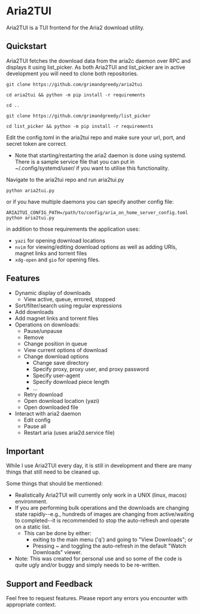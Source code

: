 # Aria2TUI

Aria2TUI is a TUI frontend for the Aria2 download utility.

## Quickstart

Aria2TUI fetches the download data from the aria2c daemon over RPC and displays it using list_picker. As both Aria2TUI and list_picker are in active development you will need to clone both repositories.

```
git clone https://github.com/grimandgreedy/aria2tui

cd aria2tui && python -m pip install -r requirements

cd ..

git clone https://github.com/grimandgreedy/list_picker

cd list_picker && python -m pip install -r requirements
```

Edit the config.toml in the aria2tui repo and make sure your url, port, and secret token are correct.

 - Note that starting/restarting the aria2 daemon is done using systemd. There is a sample service file that you can put in ~/.config/systemd/user/ if you want to utilise this functionality.

Navigate to the aria2tui repo and run aria2tui.py

```
python aria2tui.py
```

or if you have multiple daemons you can specify another config file:

```
ARIA2TUI_CONFIG_PATH=/path/to/config/aria_on_home_server_config.toml python aria2tui.py
```

in addition to those requirements the application uses:
 - `yazi` for opening download locations
 - `nvim` for viewing/editing download options as well as adding URIs, magnet links and torrent files
 - `xdg-open` and `gio` for opening files.

## Features

 - Dynamic display of downloads
     - View active, queue, errored, stopped
 - Sort/filter/search using regular expressions
 - Add downloads 
 - Add magnet links and torrent files
 - Operations on downloads:
   - Pause/unpause
   - Remove
   - Change position in queue
   - View current options of download
   - Change download options
     - Change save directory
     - Specify proxy, proxy user, and proxy password
     - Specify user-agent
     - Specify download piece length
     - ...
   - Retry download
   - Open download location (yazi)
   - Open downloaded file
 - Interact with aria2 daemon
   - Edit config
   - Pause all
   - Restart aria (uses aria2d.service file)


## Important

While I use Aria2TUI every day, it is still in development and there are many things that still need to be cleaned up.

Some things that should be mentioned:

 - Realistically Aria2TUI will currently only work in a UNIX (linux, macos) environment.
 - If you are performing bulk operations and the downloads are changing state rapidly--e.g., hundreds of images are changing from active/waiting to completed--it is recommended to stop the auto-refresh and operate on a static list.
    - This can be done by either:
      - exiting to the main menu ('q') and going to "View Downloads"; or
      - Pressing ~ and toggling the auto-refresh in the default "Watch Downloads" viewer.
 - Note: This was created for personal use and so some of the code is quite ugly and/or buggy and simply needs to be re-written.

## Support and Feedback

Feel free to request features. Please report any errors you encounter with appropriate context.
